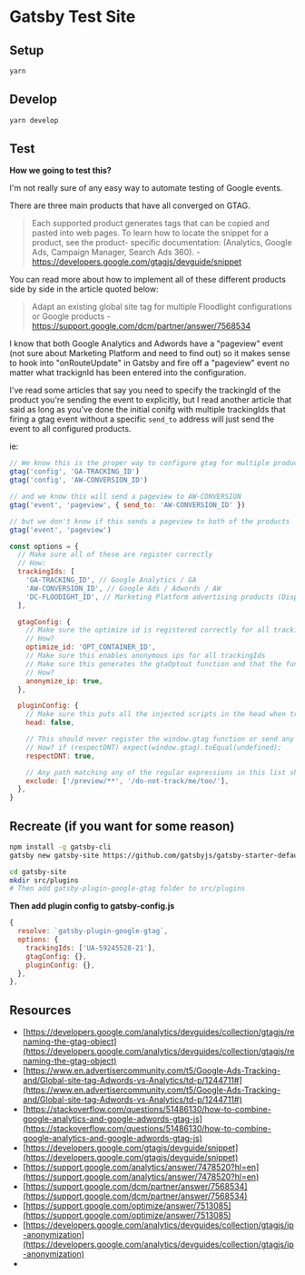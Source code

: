 # Gatsby Test Site

## Setup

```bash
yarn
```

## Develop

```bash
yarn develop
```

## Test

**How we going to test this?**

I'm not really sure of any easy way to automate testing of Google events.

There are three main products that have all converged on GTAG.

> Each supported product generates tags that can be copied and pasted into web pages. To learn how to locate the snippet for a product, see the product- specific documentation: (Analytics, Google Ads, Campaign Manager, Search Ads 360). - https://developers.google.com/gtagjs/devguide/snippet

You can read more about how to implement all of these different products
side by side in the article quoted below:

> Adapt an existing global site tag for multiple Floodlight configurations or Google products - https://support.google.com/dcm/partner/answer/7568534

I know that both Google Analytics and Adwords have a "pageview" event (not sure about Marketing Platform and need to find out)
so it makes sense to hook into "onRouteUpdate" in Gatsby
and fire off a "pageview" event no matter what trackignId has been entered into the configuration.

I've read some articles that say you need to specify the trackingId of the product you're sending the event to explicitly, but I read
another article that said as long as you've done the initial conifg with multiple trackingIds that firing a gtag event without a specific
`send_to` address will just send the event to all configured products.

ie:

```js
// We know this is the proper way to configure gtag for multiple products
gtag('config', 'GA-TRACKING_ID')
gtag('config', 'AW-CONVERSION_ID')

// and we know this will send a pageview to AW-CONVERSION
gtag('event', 'pageview', { send_to: 'AW-CONVERSION_ID' })

// but we don't know if this sends a pageview to both of the products
gtag('event', 'pageview')
```

```js
const options = {
  // Make sure all of these are register correctly
  // How:
  trackingIds: [
    'GA-TRACKING_ID', // Google Analytics / GA
    'AW-CONVERSION_ID', // Google Ads / Adwords / AW
    'DC-FLOODIGHT_ID', // Marketing Platform advertising products (Display & Video 360, Search Ads 360, and Campaign Manager)
  ],

  gtagConfig: {
    // Make sure the optimize id is registered correctly for all trackingIds
    // How?
    optimize_id: 'OPT_CONTAINER_ID',
    // Make sure this enables anonymous ips for all trackingIds
    // Make sure this generates the gtaOptout function and that the function that side effect produces is works for all trackingIds
    // How?
    anonymize_ip: true,
  },

  pluginConfig: {
    // Make sure this puts all the injected scripts in the head when true and footer when false
    head: false,

    // This should never register the window.gtag function or send any data to Google
    // How? if (respectDNT) expect(window.gtag).toEqual(undefined);
    respectDNT: true,

    // Any path matching any of the regular expressions in this list should not send a pageview event to Google
    exclude: ['/preview/**', '/do-not-track/me/too/'],
  },
}
```

## Recreate (if you want for some reason)

```bash
npm install -g gatsby-cli
gatsby new gatsby-site https://github.com/gatsbyjs/gatsby-starter-default

cd gatsby-site
mkdir src/plugins
# Then add gatsby-plugin-google-gtag folder to src/plugins
```

**Then add plugin config to gatsby-config.js**

```js
{
  resolve: `gatsby-plugin-google-gtag`,
  options: {
    trackingIds: ['UA-59245528-21'],
    gtagConfig: {},
    pluginConfig: {},
  },
},
```

## Resources

- [https://developers.google.com/analytics/devguides/collection/gtagjs/renaming-the-gtag-object](https://developers.google.com/analytics/devguides/collection/gtagjs/renaming-the-gtag-object)
- [https://www.en.advertisercommunity.com/t5/Google-Ads-Tracking-and/Global-site-tag-Adwords-vs-Analytics/td-p/1244711#](https://www.en.advertisercommunity.com/t5/Google-Ads-Tracking-and/Global-site-tag-Adwords-vs-Analytics/td-p/1244711#)
- [https://stackoverflow.com/questions/51486130/how-to-combine-google-analytics-and-google-adwords-gtag-js](https://stackoverflow.com/questions/51486130/how-to-combine-google-analytics-and-google-adwords-gtag-js)
- [https://developers.google.com/gtagjs/devguide/snippet](https://developers.google.com/gtagjs/devguide/snippet)
- [https://support.google.com/analytics/answer/7478520?hl=en](https://support.google.com/analytics/answer/7478520?hl=en)
- [https://support.google.com/dcm/partner/answer/7568534](https://support.google.com/dcm/partner/answer/7568534)
- [https://support.google.com/optimize/answer/7513085](https://support.google.com/optimize/answer/7513085)
- [https://developers.google.com/analytics/devguides/collection/gtagjs/ip-anonymization](https://developers.google.com/analytics/devguides/collection/gtagjs/ip-anonymization)
- []()
